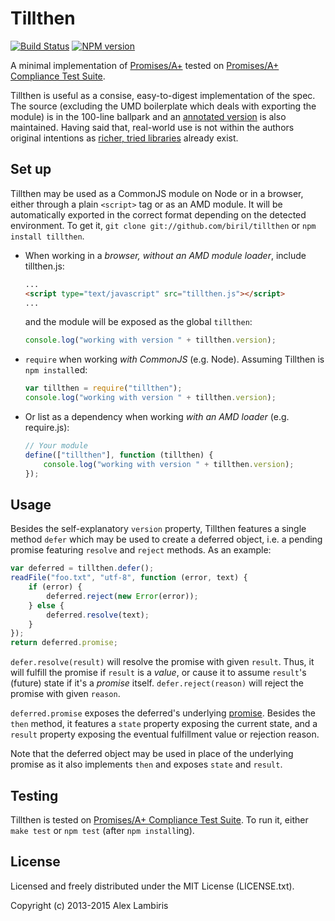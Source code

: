 Tillthen
========

[![Build Status](https://travis-ci.org/biril/tillthen.png)](https://travis-ci.org/biril/tillthen)
[![NPM version](https://badge.fury.io/js/tillthen.png)](http://badge.fury.io/js/tillthen)

A minimal implementation of [Promises/A+](https://github.com/promises-aplus/promises-spec) tested
on [Promises/A+ Compliance Test Suite](https://github.com/promises-aplus/promises-tests).

Tillthen is useful as a consise, easy-to-digest implementation of the spec. The source (excluding
the UMD boilerplate which deals with exporting the module) is in the 100-line ballpark and an
[annotated version](http://biril.github.io/tillthen/) is also maintained. Having said that,
real-world use is not within the authors original intentions as
[richer, tried libraries](https://github.com/kriskowal/q) already exist.


Set up
------

Tillthen may be used as a CommonJS module on Node or in a browser, either through a plain `<script>`
tag or as an AMD module. It will be automatically exported in the correct format depending on the
detected environment. To get it, `git clone git://github.com/biril/tillthen` or
`npm install tillthen`.

* When working in a *browser, without an AMD module loader*, include tillthen.js:

    ```html
    ...
    <script type="text/javascript" src="tillthen.js"></script>
    ...
    ```

    and the module will be exposed as the global `tillthen`:

    ```javascript
    console.log("working with version " + tillthen.version);
    ```

* `require` when working *with CommonJS* (e.g. Node). Assuming Tillthen is `npm install`ed:

    ```javascript
    var tillthen = require("tillthen");
    console.log("working with version " + tillthen.version);
    ```

* Or list as a dependency when working *with an AMD loader* (e.g. require.js):

    ```javascript
    // Your module
    define(["tillthen"], function (tillthen) {
    	console.log("working with version " + tillthen.version);
    });
    ```


Usage
-----

Besides the self-explanatory `version` property, Tillthen features a single method `defer` which
may be used to create a deferred object, i.e. a pending promise featuring `resolve` and `reject`
methods. As an example:

```javascript
var deferred = tillthen.defer();
readFile("foo.txt", "utf-8", function (error, text) {
    if (error) {
        deferred.reject(new Error(error));
    } else {
        deferred.resolve(text);
    }
});
return deferred.promise;
```

`defer.resolve(result)` will resolve the promise with given `result`. Thus, it will fulfill the
promise if `result` is a *value*, or cause it to assume `result`'s (future) state if it's a
*promise* itself. `defer.reject(reason)` will reject the promise with given `reason`.

`deferred.promise` exposes the deferred's underlying
[promise](https://github.com/promises-aplus/promises-spec). Besides the `then` method, it features
a `state` property exposing the current state, and a `result` property exposing the eventual
fulfillment value or rejection reason.

Note that the deferred object may be used in place of the underlying promise as it also implements
`then` and exposes `state` and `result`.


Testing
-------

Tillthen is tested on
[Promises/A+ Compliance Test Suite](https://github.com/promises-aplus/promises-tests). To run it,
either `make test` or `npm test` (after `npm install`ing).


License
-------

Licensed and freely distributed under the MIT License (LICENSE.txt).

Copyright (c) 2013-2015 Alex Lambiris
